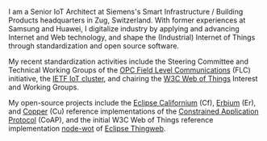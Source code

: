 I am a Senior IoT Architect at Siemens's Smart Infrastructure / Building Products headquarters in Zug, Switzerland.
With former experiences at Samsung and Huawei, I digitalize industry by applying and advancing Internet and Web technology, and shape the (Industrial) Internet of Things through standardization and open source software.

My recent standardization activities include the Steering Committee and Technical Working Groups of the [OPC Field Level Communications](https://opcfoundation.org/flc/) (FLC) initiative, the [IETF IoT cluster](https://www.ietf.org/), and chairing the [W3C Web of Things](https://www.w3.org/WoT/) Interest and Working Groups.

My open-source projects include the [Eclipse Californium](https://www.eclipse.org/californium) (Cf), [Erbium](https://github.com/contiki-ng/contiki-ng/tree/develop/os/net/app-layer/coap) (Er), and [Copper](https://github.com/mkovatsc/Copper) (Cu) reference implementations of the [Constrained Application Protocol](https://tools.ietf.org/html/rfc7252) (CoAP), and the initial W3C Web of Things reference implementation [node-wot](https://github.com/eclipse/thingweb.node-wot/) of [Eclipse Thingweb](https://www.thingweb.io/).
